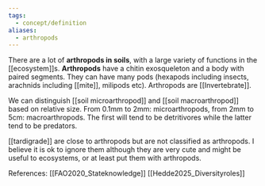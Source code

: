 ```yaml
---
tags:
  - concept/definition
aliases:
  - arthropods
---
```

There are a lot of **arthropods in soils**, with a large variety of functions in the [[ecosystem]]s.
**Arthropods** have a chitin exosqueleton and a body with paired segments. They can have many pods (hexapods including insects, arachnids including [[mite]], milipods etc). Arthropods are [[Invertebrate]].

We can distinguish [[soil microarthropod]] and [[soil macroarthropod]] based on relative size. From 0.1mm to 2mm: microarthropods, from 2mm to 5cm: macroarthropods. The first will tend to be detritivores while the latter tend to be predators.

[[tardigrade]] are close to arthropods but are not classified as arthropods. I believe it is ok to ignore them although they are very cute and might be useful to ecosystems, or at least put them with arthropods.

References:
[[FAO2020_Stateknowledge]]
[[Hedde2025_Diversityroles]]